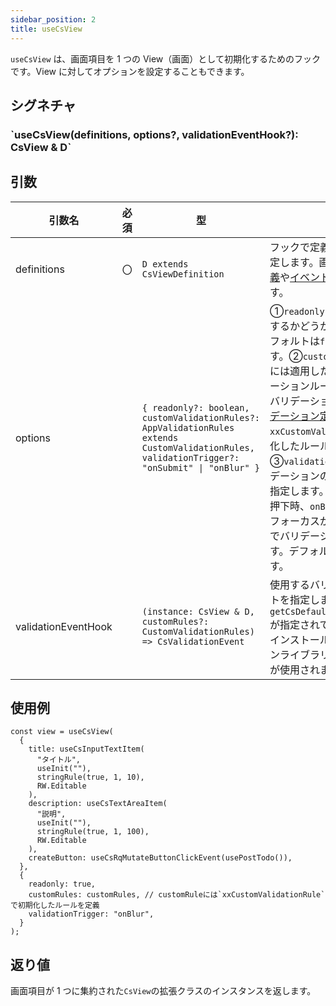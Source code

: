 ```yaml
---
sidebar_position: 2
title: useCsView
---
```


`useCsView` は、画面項目を 1 つの View（画面）として初期化するためのフックです。View に対してオプションを設定することもできます。

## シグネチャ

<h3>`useCsView(definitions, options?, validationEventHook?): CsView & D`</h3>

## 引数

| 引数名              | 必須 | 型                                                                                                                                             | 説明                                                                                                                                                                                                                                                                                                                                                                                                                                                                                                                             |
| ------------------- | ---- | ---------------------------------------------------------------------------------------------------------------------------------------------- | -------------------------------------------------------------------------------------------------------------------------------------------------------------------------------------------------------------------------------------------------------------------------------------------------------------------------------------------------------------------------------------------------------------------------------------------------------------------------------------------------------------------------------- |
| definitions         | 〇   | `D extends CsViewDefinition`                                                                                                                   | フックで定義した画面項目を指定します。画面項目には[画面定義](../../../category/画面定義)や[イベント定義](../../../category/イベント定義)を指定できます。                                                                                                                                                                                                                                                                                                                                                                         |
| options             |      | `{ readonly?: boolean, customValidationRules?: AppValidationRules extends CustomValidationRules, validationTrigger?: "onSubmit" \| "onBlur" }` | ①`readonly`には読み取り専用にするかどうかを指定します。デフォルトは`false`が指定されます。②`customValidationRules`には適用したいカスタムバリデーションルールを指定します。バリデーションルールには[バリデーション定義](../../../category/バリデーション定義)の`xxCustomValidationRule`で初期化したルールを指定します。③`validationTrigger`にはバリデーションの実行タイミングを指定します。`onSubmit`はボタン押下時、`onBlur`は入力項目からフォーカスが外れたタイミングでバリデーションを実施します。デフォルトは`onSubmit`です。 |
| validationEventHook |      | `(instance: CsView & D, customRules?: CustomValidationRules) => CsValidationEvent`                                                             | 使用するバリデーションイベントを指定します。デフォルトは `getCsDefaultValidationEvent()`が指定されており、初期設定でインストールしたバリデーションライブラリに対応したフックが使用されます。                                                                                                                                                                                                                                                                                                                                     |

## 使用例

```tsx
const view = useCsView(
  {
    title: useCsInputTextItem(
      "タイトル",
      useInit(""),
      stringRule(true, 1, 10),
      RW.Editable
    ),
    description: useCsTextAreaItem(
      "説明",
      useInit(""),
      stringRule(true, 1, 100),
      RW.Editable
    ),
    createButton: useCsRqMutateButtonClickEvent(usePostTodo()),
  },
  {
    readonly: true,
    customRules: customRules, // customRuleには`xxCustomValidationRule`で初期化したルールを定義
    validationTrigger: "onBlur",
  }
);
```

## 返り値

画面項目が 1 つに集約された`CsView`の拡張クラスのインスタンスを返します。
